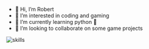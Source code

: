 - 👋 Hi, I’m Robert
- 👀 I’m interested in coding and gaming
- 🌱 I’m currently learning python 🐍
- 💞️ I’m looking to collaborate on some game projects


![skills](https://i.ibb.co/kGK9Qb4/skills2.png)
